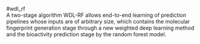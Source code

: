 #wdl_rf  
A two-stage algorithm WDL-RF allows end-to-end learning of prediction pipelines whose inputs are of arbitrary size, which contains the molecular fingerprint generation stage through a new weighted deep learning method and the bioactivity prediction stage by the random forest model.   

